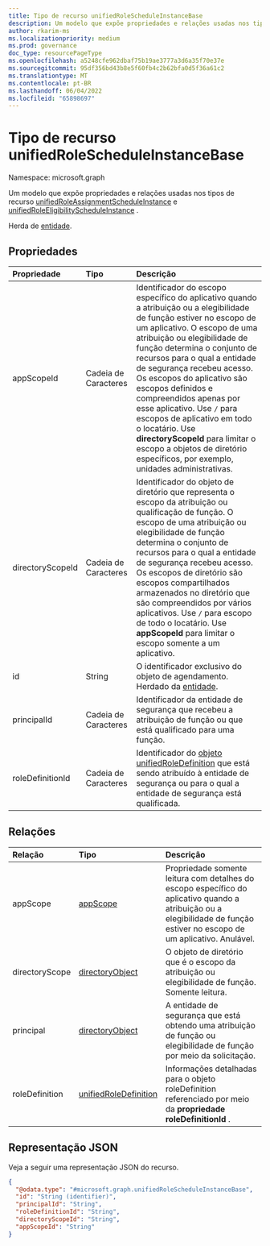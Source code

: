 ```yaml
---
title: Tipo de recurso unifiedRoleScheduleInstanceBase
description: Um modelo que expõe propriedades e relações usadas nos tipos de recurso unifiedRoleAssignmentScheduleInstance e unifiedRoleEligibilityScheduleInstance.
author: rkarim-ms
ms.localizationpriority: medium
ms.prod: governance
doc_type: resourcePageType
ms.openlocfilehash: a5248cfe962dbaf75b19ae3777a3d6a35f70e37e
ms.sourcegitcommit: 95df356bd43b8e5f60fb4c2b62bfa0d5f36a61c2
ms.translationtype: MT
ms.contentlocale: pt-BR
ms.lasthandoff: 06/04/2022
ms.locfileid: "65898697"
---
```

# <a name="unifiedrolescheduleinstancebase-resource-type"></a>Tipo de recurso unifiedRoleScheduleInstanceBase

Namespace: microsoft.graph

Um modelo que expõe propriedades e relações usadas nos tipos de recurso [unifiedRoleAssignmentScheduleInstance](unifiedroleassignmentscheduleinstance.md) e [unifiedRoleEligibilityScheduleInstance](unifiedroleeligibilityscheduleinstance.md) .


Herda de [entidade](../resources/entity.md).

## <a name="properties"></a>Propriedades
|Propriedade|Tipo|Descrição|
|:---|:---|:---|
|appScopeId|Cadeia de Caracteres|Identificador do escopo específico do aplicativo quando a atribuição ou a elegibilidade de função estiver no escopo de um aplicativo. O escopo de uma atribuição ou elegibilidade de função determina o conjunto de recursos para o qual a entidade de segurança recebeu acesso. Os escopos do aplicativo são escopos definidos e compreendidos apenas por esse aplicativo. Use `/` para escopos de aplicativo em todo o locatário. Use **directoryScopeId** para limitar o escopo a objetos de diretório específicos, por exemplo, unidades administrativas.|
|directoryScopeId|Cadeia de Caracteres|Identificador do objeto de diretório que representa o escopo da atribuição ou qualificação de função. O escopo de uma atribuição ou elegibilidade de função determina o conjunto de recursos para o qual a entidade de segurança recebeu acesso. Os escopos de diretório são escopos compartilhados armazenados no diretório que são compreendidos por vários aplicativos. Use `/` para escopo de todo o locatário. Use **appScopeId** para limitar o escopo somente a um aplicativo.|
|id|String|O identificador exclusivo do objeto de agendamento. Herdado da [entidade](../resources/entity.md).|
|principalId|Cadeia de Caracteres|Identificador da entidade de segurança que recebeu a atribuição de função ou que está qualificado para uma função.|
|roleDefinitionId|Cadeia de Caracteres|Identificador do [objeto unifiedRoleDefinition](unifiedroledefinition.md) que está sendo atribuído à entidade de segurança ou para o qual a entidade de segurança está qualificada.|

## <a name="relationships"></a>Relações
|Relação|Tipo|Descrição|
|:---|:---|:---|
|appScope|[appScope](../resources/appscope.md)|Propriedade somente leitura com detalhes do escopo específico do aplicativo quando a atribuição ou a elegibilidade de função estiver no escopo de um aplicativo. Anulável.|
|directoryScope|[directoryObject](../resources/directoryobject.md)|O objeto de diretório que é o escopo da atribuição ou elegibilidade de função. Somente leitura.|
|principal|[directoryObject](../resources/directoryobject.md)|A entidade de segurança que está obtendo uma atribuição de função ou elegibilidade de função por meio da solicitação.|
|roleDefinition|[unifiedRoleDefinition](../resources/unifiedroledefinition.md)|Informações detalhadas para o objeto roleDefinition referenciado por meio da **propriedade roleDefinitionId** .|

## <a name="json-representation"></a>Representação JSON
Veja a seguir uma representação JSON do recurso.
<!-- {
  "blockType": "resource",
  "keyProperty": "id",
  "@odata.type": "microsoft.graph.unifiedRoleScheduleInstanceBase",
  "baseType": "microsoft.graph.entity",
  "openType": false
}
-->
``` json
{
  "@odata.type": "#microsoft.graph.unifiedRoleScheduleInstanceBase",
  "id": "String (identifier)",
  "principalId": "String",
  "roleDefinitionId": "String",
  "directoryScopeId": "String",
  "appScopeId": "String"
}
```
